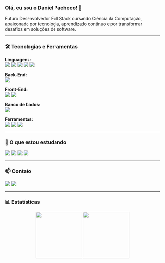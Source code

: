 ### Olá, eu sou o Daniel Pacheco! 👋

<p align="left"> 
  Futuro Desenvolvedor Full Stack cursando Ciência da Computação, apaixonado por tecnologia, aprendizado contínuo e por transformar desafios em soluções de software.
</p>

---

### 🛠️ Tecnologias e Ferramentas

<p align="left">
  <strong>Linguagens:</strong><br>
  <a href="https://www.java.com" target="_blank"><img src="https://img.shields.io/badge/Java-ED8B00?style=for-the-badge&logo=openjdk&logoColor=white"></a>
  <a href="https://www.python.org" target="_blank"><img src="https://img.shields.io/badge/Python-3776AB?style=for-the-badge&logo=python&logoColor=white"></a>
  <a href="https://isocpp.org/" target="_blank"><img src="https://img.shields.io/badge/C++-00599C?style=for-the-badge&logo=c%2B%2B&logoColor=white"></a>
  <a href="https://developer.mozilla.org/en-US/docs/Web/JavaScript" target="_blank"><img src="https://img.shields.io/badge/JavaScript-F7DF1E?style=for-the-badge&logo=javascript&logoColor=black"></a>
  <a href="https://www.php.net/" target="_blank"><img src="https://img.shields.io/badge/PHP-777BB4?style=for-the-badge&logo=php&logoColor=white"></a>
</p>
<p align="left">
  <strong>Back-End:</strong><br>
  <a href="https://spring.io/projects/spring-boot" target="_blank"><img src="https://img.shields.io/badge/Spring_Boot-6DB33F?style=for-the-badge&logo=spring-boot&logoColor=white"></a>
</p>
<p align="left">
  <strong>Front-End:</strong><br>
  <a href="https://developer.mozilla.org/en-US/docs/Web/HTML" target="_blank"><img src="https://img.shields.io/badge/HTML5-E34F26?style=for-the-badge&logo=html5&logoColor=white"></a>
  <a href="https://developer.mozilla.org/en-US/docs/Web/CSS" target="_blank"><img src="https://img.shields.io/badge/CSS3-1572B6?style=for-the-badge&logo=css3&logoColor=white"></a>
</p>
<p align="left">
  <strong>Banco de Dados:</strong><br>
  <a href="https://www.w3schools.com/sql/" target="_blank"><img src="https://img.shields.io/badge/SQL-025E8C?style=for-the-badge&logo=database&logoColor=white"></a>
</p>
<p align="left">
  <strong>Ferramentas:</strong><br>
  <a href="https://git-scm.com/" target="_blank"><img src="https://img.shields.io/badge/Git-F05032?style=for-the-badge&logo=git&logoColor=white"></a>
  <a href="https://github.com/" target="_blank"><img src="https://img.shields.io/badge/GitHub-181717?style=for-the-badge&logo=github&logoColor=white"></a>
  <a href="https://code.visualstudio.com/" target="_blank"><img src="https://img.shields.io/badge/VS_Code-007ACC?style=for-the-badge&logo=visual-studio-code&logoColor=white"></a>
</p>

---

### 🌱 O que estou estudando

<p align="left">
  <a href="https://www.typescriptlang.org/" target="_blank"><img src="https://img.shields.io/badge/TypeScript-3178C6?style=for-the-badge&logo=typescript&logoColor=white"></a>
  <a href="https://angular.io/" target="_blank"><img src="https://img.shields.io/badge/Angular-DD0031?style=for-the-badge&logo=angular&logoColor=white"></a>
  <a href="https://dotnet.microsoft.com/en-us/languages/csharp" target="_blank"><img src="https://img.shields.io/badge/C%23-239120?style=for-the-badge&logo=c-sharp&logoColor=white"></a>
  <a href="#"><img src="https://img.shields.io/badge/Inglês_(Avançado)-00A86B?style=for-the-badge"></a>
</p>

---

### 📫 Contato

<p align="left">
  <a href="https://www.linkedin.com/in/daniel-pacheco-3484a125b/" target="_blank"><img src="https://img.shields.io/badge/LinkedIn-0077B5?style=for-the-badge&logo=linkedin&logoColor=white"></a>
  <a href="https://web.dio.me/users/danielschneider_dl" target="_blank"><img src="https://img.shields.io/badge/Perfil_DIO-3B499F?style=for-the-badge"></a>
</p>

---

### 📊 Estatísticas

<p align="center">
  <img height="150em" src="https://github-readme-stats.vercel.app/api?username=cfrot&show_icons=true&theme=dracula&include_all_commits=true&count_private=true"/>
  <img height="150em" src="https://github-readme-stats.vercel.app/api/top-langs/?username=cfrot&layout=compact&langs_count=7&theme=dracula"/>
</p>

